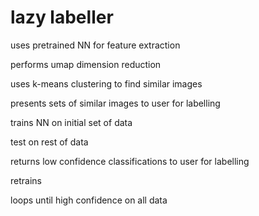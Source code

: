 # lazy labeller

uses pretrained NN for feature extraction

performs umap dimension reduction

uses k-means clustering to find similar images

presents sets of similar images to user for labelling

trains NN on initial set of data

test on rest of data

returns low confidence classifications to user for labelling

retrains

loops until high confidence on all data
